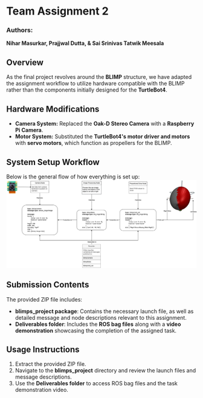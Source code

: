 # Team Assignment 2  

### Authors:  
**Nihar Masurkar, Prajjwal Dutta, & Sai Srinivas Tatwik Meesala**  

## Overview  
As the final project revolves around the **BLIMP** structure, we have adapted the assignment workflow to utilize hardware compatible with the BLIMP rather than the components initially designed for the **TurtleBot4**.  

## Hardware Modifications  
- **Camera System:** Replaced the **Oak-D Stereo Camera** with a **Raspberry Pi Camera**.  
- **Motor System:** Substituted the **TurtleBot4's motor driver and motors** with **servo motors**, which function as propellers for the BLIMP.  

## System Setup Workflow  
Below is the general flow of how everything is set up:  
![System Workflow](Flowchat_wb.png)  

## Submission Contents  
The provided ZIP file includes:  
- **blimps_project package**: Contains the necessary launch file, as well as detailed message and node descriptions relevant to this assignment.  
- **Deliverables folder**: Includes the **ROS bag files** along with a **video demonstration** showcasing the completion of the assigned task.  

## Usage Instructions  
1. Extract the provided ZIP file.  
2. Navigate to the **blimps_project** directory and review the launch files and message descriptions.  
3. Use the **Deliverables folder** to access ROS bag files and the task demonstration video.  


